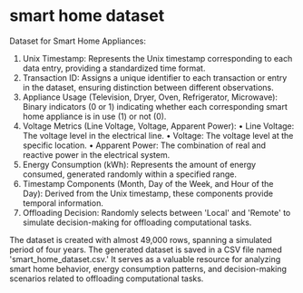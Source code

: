 # smart home dataset

Dataset for Smart Home Appliances:

1.	Unix Timestamp: Represents the Unix timestamp corresponding to each data entry, providing a standardized time format.
2.	Transaction ID: Assigns a unique identifier to each transaction or entry in the dataset, ensuring distinction between different observations.
3.	Appliance Usage (Television, Dryer, Oven, Refrigerator, Microwave): Binary indicators (0 or 1) indicating whether each corresponding smart home appliance is in use (1) or not (0).
4.	Voltage Metrics (Line Voltage, Voltage, Apparent Power):
•	Line Voltage: The voltage level in the electrical line.
•	Voltage: The voltage level at the specific location.
•	Apparent Power: The combination of real and reactive power in the electrical system.
5.	Energy Consumption (kWh): Represents the amount of energy consumed, generated randomly within a specified range.
6.	Timestamp Components (Month, Day of the Week, and Hour of the Day): Derived from the Unix timestamp, these components provide temporal information.
7.	Offloading Decision: Randomly selects between 'Local' and 'Remote' to simulate decision-making for offloading computational tasks.



 The dataset is created with almost 49,000 rows, spanning a simulated period of four years. The generated dataset is saved in a CSV file named 'smart_home_dataset.csv.' It serves as a valuable resource for analyzing smart home behavior, energy consumption patterns, and decision-making scenarios related to offloading computational tasks.
